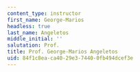 ```yaml
---
content_type: instructor
first_name: George-Marios
headless: true
last_name: Angeletos
middle_initial: ''
salutation: Prof.
title: Prof. George-Marios Angeletos
uid: 84f1c8ea-ca40-29e3-7440-0fb494dcef3e
---
```

